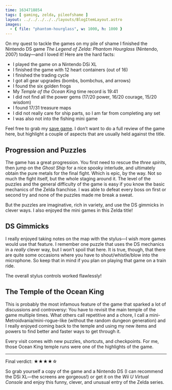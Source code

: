 ```yaml
---
time: 1634718854
tags: [ gaming, zelda, pileofshame ]
layout: ../../../../../layouts/BlogItemLayout.astro
images:
  - { file: "phantom-hourglass", w: 1000, h: 1000 }
---
```


On my quest to tackle the games on my pile of shame I finished the Nintendo DS game *The Legend of Zelda: Phantom Hourglass* (Nintendo, 2007) today—and I loved it! Here are the hard facts:

* I played the game on a Nintendo DSi XL
* I finished the game with 12 heart containers (out of 16)
* I finished the trading cycle
* I got all gear upgrades (bombs, bombchus, and arrows)
* I found the six golden frogs
* My *Temple of the Ocean King* time record is 19:41
* I did not find all the power gems (17/20 power, 16/20 courage, 15/20 wisdom)
* I found 17/31 treasure maps
* I did not really care for ship parts, so I am far from completing any set
* I was also not into the fishing mini game

Feel free to grab my [save game](/files/The%20Legend%20of%20Zelda%20-%20Phantom%20Hourglass%20(E).sav). I don’t want to do a full review of the game here, but highlight a couple of aspects that are usually held against the title.

## Progression and Puzzles

The game has a great progression. You first need to rescue the *three spirits*, then jump on the *Ghost Ship* for a nice spooky interlude, and ultimately obtain the pure metals for the final fight. Which is epic, by the way. Not so much the fight itself, but the whole staging around it. The level of the puzzles and the general difficulty of the game is easy if you know the basic mechanics of the Zelda franchise. I was able to defeat every boss on first or second try and none of the puzzles made me break a sweat.

But the puzzles are imaginative, rich in variety, and use the DS gimmicks in clever ways. I also enjoyed the mini games in this Zelda title!

## DS Gimmicks

I really enjoyed taking notes on the map with the stylus—I wish more games would use that feature. I remember one puzzle that uses the DS mechanics in a *really* clever way, but I won’t spoil that here. It is true, though, that there are quite some occasions where you have to shout/whistle/blow into the microphone. So keep that in mind if you plan on playing that game on a train ride.

The overall stylus controls worked flawlessly!

## The Temple of the Ocean King

This is probably the most infamous feature of the game that sparked a lot of discussions and controversy: You have to revisit the main temple of the game multiple times. What others call repetitive and a chore, I call a mini-Metroidvania/mini-rogue-like (without the random dungeon generation) and I really enjoyed coming back to the temple and using my new items and powers to find better and faster ways to get through it.

Every visit comes with new puzzles, shortcuts, and checkpoints. For me, those Ocean King temple runs were one of the highlights of the game.

<hr />

Final verdict: ★★★★☆

So grab yourself a copy of the game and a Nintendo DS (I can recommend the DSi XL—the screens are gorgeous!) or get it on the *Wii U Virtual Console* and enjoy this funny, clever, and unusual entry of the Zelda series.
